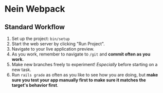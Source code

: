 # Nein Webpack

## Standard Workflow

 1. Set up the project: `bin/setup`
 1. Start the web server by clicking "Run Project".
 1. Navigate to your live application preview.
 1. As you work, remember to navigate to `/git` and **commit often as you work.**
 1. Make new branches freely to experiment! _Especially_ before starting on a new task.
 1. Run `rails grade` as often as you like to see how you are doing, but **make sure you test your app manually first to make sure it matches the target's behavior first**.
